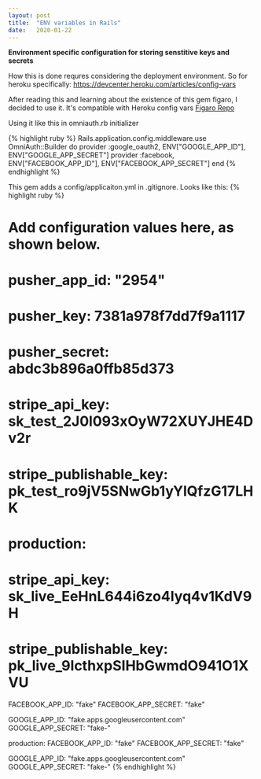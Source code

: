 ```yaml
---
layout: post
title:  "ENV variables in Rails"
date:   2020-01-22
---
```


**Environment specific configuration for storing senstitive keys and secrets**

How this is done requres considering the deployment environment. So for heroku specifically:
https://devcenter.heroku.com/articles/config-vars

After reading this and learning about the existence of this gem figaro, I decided to use it.
It's compatible with Heroku config vars [Figaro Repo](https://github.com/laserlemon/figaro)

Using it like this in omniauth.rb initializer

{% highlight ruby %}
Rails.application.config.middleware.use OmniAuth::Builder do
  provider :google_oauth2, ENV["GOOGLE_APP_ID"], ENV["GOOGLE_APP_SECRET"]
  provider :facebook, ENV["FACEBOOK_APP_ID"], ENV["FACEBOOK_APP_SECRET"]
end
{% endhighlight %}

This gem adds a config/applicaiton.yml in .gitignore.  Looks like this:
{% highlight ruby %}
# Add configuration values here, as shown below.
#
# pusher_app_id: "2954"
# pusher_key: 7381a978f7dd7f9a1117
# pusher_secret: abdc3b896a0ffb85d373
# stripe_api_key: sk_test_2J0l093xOyW72XUYJHE4Dv2r
# stripe_publishable_key: pk_test_ro9jV5SNwGb1yYlQfzG17LHK
#
# production:
#   stripe_api_key: sk_live_EeHnL644i6zo4Iyq4v1KdV9H
#   stripe_publishable_key: pk_live_9lcthxpSIHbGwmdO941O1XVU

FACEBOOK_APP_ID: "fake"
FACEBOOK_APP_SECRET: "fake"

GOOGLE_APP_ID: "fake.apps.googleusercontent.com"
GOOGLE_APP_SECRET: "fake-"

production:
  FACEBOOK_APP_ID: "fake"
  FACEBOOK_APP_SECRET: "fake"

  GOOGLE_APP_ID: "fake.apps.googleusercontent.com"
  GOOGLE_APP_SECRET: "fake-"
{% endhighlight %}

